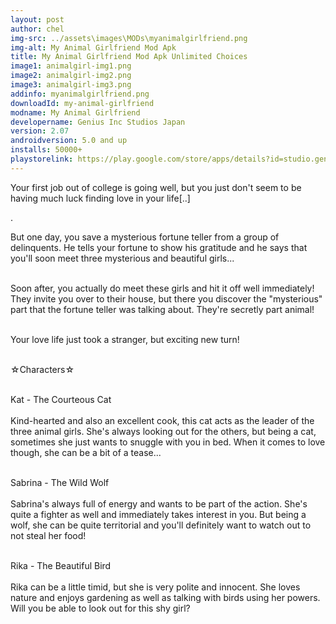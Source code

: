 ```yaml
---
layout: post
author: chel
img-src: ../assets\images\MODs\myanimalgirlfriend.png
img-alt: My Animal Girlfriend Mod Apk
title: My Animal Girlfriend Mod Apk Unlimited Choices
image1: animalgirl-img1.png
image2: animalgirl-img2.png
image3: animalgirl-img3.png
addinfo: myanimalgirlfriend.png
downloadId: my-animal-girlfriend
modname: My Animal Girlfriend
developername: Genius Inc Studios Japan
version: 2.07
androidversion: 5.0 and up
installs: 50000+
playstorelink: https://play.google.com/store/apps/details?id=studio.genius.bishoujohero
---
```

<p>Your first job out of college is going well, but you just don't seem to be having much luck finding love in your life[..]

. 

But one day, you save a mysterious fortune teller from a group of delinquents. He tells your fortune to show his gratitude and he says that you'll soon meet three mysterious and beautiful girls...<br><br>

Soon after, you actually do meet these girls and hit it off well immediately! They invite you over to their house, but there you discover the "mysterious" part that the fortune teller was talking about. They're secretly part animal!<br><br>

Your love life just took a stranger, but exciting new turn!<br><br>

☆Characters☆<br><br>

Kat - The Courteous Cat<br><br>
Kind-hearted and also an excellent cook, this cat acts as the leader of the three animal girls. She's always looking out for the others, but being a cat, sometimes she just wants to snuggle with you in bed. When it comes to love though, she can be a bit of a tease...<br><br>

Sabrina - The Wild Wolf<br><br>
Sabrina's always full of energy and wants to be part of the action. She's quite a fighter as well and immediately takes interest in you. But being a wolf, she can be quite territorial and you'll definitely want to watch out to not steal her food!<br><br>

Rika - The Beautiful Bird<br><br>
Rika can be a little timid, but she is very polite and innocent. She loves nature and enjoys gardening as well as talking with birds using her powers. Will you be able to look out for this shy girl?</p>